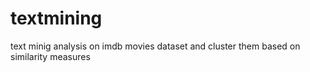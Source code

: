# textmining
 text minig analysis on imdb movies dataset and cluster them based on similarity measures
